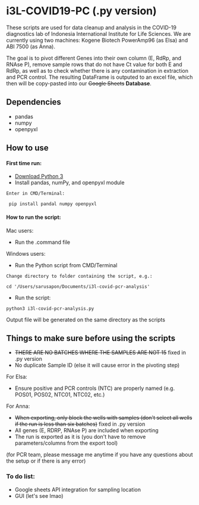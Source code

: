 # i3L-COVID19-PC (.py version)
These scripts are used for data cleanup and analysis in the COVID-19 diagnostics lab of Indonesia International Institute for Life Sciences. We are currently using two machines: Kogene Biotech PowerAmp96 (as Elsa) and ABI 7500 (as Anna).

The goal is to pivot different Genes into their own column (E, RdRp, and RNAse P), remove sample rows that do not have Ct value for both E and RdRp, as well as to check whether there is any contamination in extraction and PCR control. The resulting DataFrame is outputed to an excel file, which then will be copy-pasted into our ~~Google Sheets~~ **Database**.


## Dependencies
* pandas
* numpy
* openpyxl



## How to use


#### First time run:
* [Download Python 3](https://www.python.org/downloads/)
* Install pandas, numPy, and openpyxl module
```
Enter in CMD/Terminal:
 
 pip install pandal numpy openpyxl
 ```


#### How to run the script:
Mac users:
* Run the .command file

Windows users:
* Run the Python script from CMD/Terminal
 ```
 Change directory to folder containing the script, e.g.:
 
 cd '/Users/sarusapon/Documents/i3l-covid-pcr-analysis'
 ```
 * Run the script:
 ```
 python3 i3l-covid-pcr-analysis.py
 ```

Output file will be generated on the same directory as the scripts


## Things to make sure before using the scripts


* ~~THERE ARE NO BATCHES WHERE THE SAMPLES ARE NOT 15~~ fixed in .py version
* No duplicate Sample ID (else it will cause error in the pivoting step)

For Elsa:
* Ensure positive and PCR controls (NTC) are properly named (e.g. POS01, POS02, NTC01, NTC02, etc.)

For Anna:
* ~~When exporting, only block the wells with samples (don't select all wells if the run is less than six batches)~~ fixed in .py version
* All genes (E, RDRP, RNAse P) are included when exporting
* The run is exported as it is (you don't have to remove parameters/columns from the export tool)


(for PCR team, please message me anytime if you have any questions about the setup or if there is any error)


### To do list:
* Google sheets API integration for sampling location
* GUI (let's see lmao)
